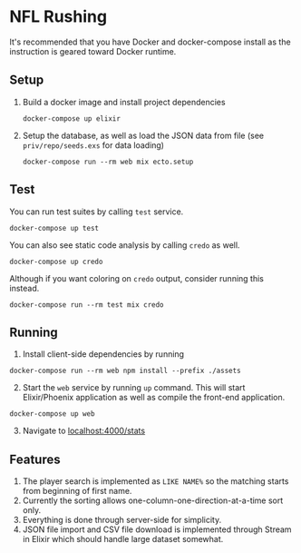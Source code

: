 # NFL Rushing
It's recommended that you have Docker and docker-compose install as the instruction is geared toward Docker runtime.

## Setup
1. Build a docker image and install project dependencies
    ```
    docker-compose up elixir
    ```
2. Setup the database, as well as load the JSON data from file (see `priv/repo/seeds.exs` for data loading)
    ```
    docker-compose run --rm web mix ecto.setup
    ```

## Test
You can run test suites by calling `test` service.
```
docker-compose up test
```

You can also see static code analysis by calling `credo` as well.
```
docker-compose up credo
```
Although if you want coloring on `credo` output, consider running this instead.
```
docker-compose run --rm test mix credo
```


## Running
1. Install client-side dependencies by running
```
docker-compose run --rm web npm install --prefix ./assets
```
2. Start the `web` service by running `up` command. This will start Elixir/Phoenix application as well as compile the front-end application.
```
docker-compose up web
```
3. Navigate to [localhost:4000/stats](localhost:4000/stats)


## Features
1. The player search is implemented as `LIKE NAME%` so the matching starts from beginning of first name.
2. Currently the sorting allows one-column-one-direction-at-a-time sort only.
3. Everything is done through server-side for simplicity.
4. JSON file import and CSV file download is implemented through Stream in Elixir which should handle large dataset somewhat.
